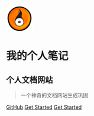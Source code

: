 ![logo](_media/creator_easy.png)
# 我的个人笔记
## 个人文档网站
> 一个神奇的文档网站生成巩固

[GitHub](https://github.com/sachwei)
[Get Started](/home)
[Get Started](https://sachwei.github.io/docs/)